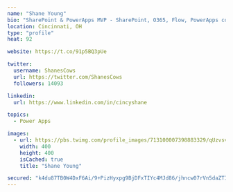 ```yaml
---
name: "Shane Young"
bio: "SharePoint & PowerApps MVP - SharePoint, O365, Flow, PowerApps consulting? @PowerApps911 | Pure Snark? You found it."
location: Cincinnati, OH
type: "profile"
heat: 92

website: https://t.co/91p5BQ3pUe

twitter:
  username: ShanesCows
  url: https://twitter.com/ShanesCows
  followers: 14093

linkedin:
  url: https://www.linkedin.com/in/cincyshane

topics:
  - Power Apps

images:
  - url: https://pbs.twimg.com/profile_images/713100007398883329/qUzvsvQ3_400x400.jpg
    width: 400
    height: 400
    isCached: true
    title: "Shane Young"

secured: "k4du87TB0W4DxF6Ai/9+PizHyxpg9BjDFxTIYc4MJd86/jhncw07rVn5daZTIDSuYwM69I66VKVf1T3ydgRvQ6NZH0SrONuPprCM/bxpW467NcQoPDkNtUEypPiRMLdqCSiOZ/3pTzLbmdJj8qz7Z8NdCsvXChHKUY2ZpRyKeiuUx1BWIekDTHIL1O7bA+25lj466I2OkrdhFv/FprAddugzUEE0OUd9NIz+ittEEMjI5HproM/gGv5Czui8SPlxpBSndzhBsB4i2yyzUsBm+j5p7UXNkQgdLHkrXEHpvO42CfVFPuxIGnXe93lvK22XqIcBr0uU3fKJNKxAPrExDyfHYKM+QR8Od3skr3eXUATbzwZhcl8xzRN6UjLPObvo8Grd7Ez9qnuMSBsfg17CZAnB/AIOeZlTNuxv/hNInfY=;px5uiFDJFMihG6pBNUESlQ=="
---
```



